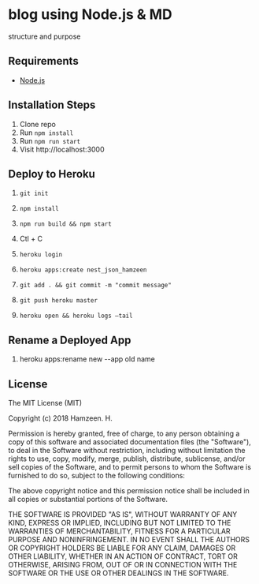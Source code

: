 # blog using Node.js & MD

structure and purpose

## Requirements

* [Node.js](http://nodejs.org/)

## Installation Steps

1. Clone repo
2. Run `npm install`
3. Run `npm run start`
4. Visit http://localhost:3000


## Deploy to Heroku

1. `git init`
2. `npm install`
3. `npm run build && npm start`
4. Ctl + C

5. `heroku login`
5. `heroku apps:create nest_json_hamzeen`
6. `git add . && git commit -m "commit message"`
8. `git push heroku master`
9. `heroku open && heroku logs —tail`

## Rename a Deployed App
1. heroku apps:rename new --app old name


## License

The MIT License (MIT)

Copyright (c) 2018 Hamzeen. H.

Permission is hereby granted, free of charge, to any person obtaining a copy of this software and associated documentation files (the "Software"), to deal in the Software without restriction, including without limitation the rights to use, copy, modify, merge, publish, distribute, sublicense, and/or sell copies of the Software, and to permit persons to whom the Software is furnished to do so, subject to the following conditions:

The above copyright notice and this permission notice shall be included in all copies or substantial portions of the Software.

THE SOFTWARE IS PROVIDED "AS IS", WITHOUT WARRANTY OF ANY KIND, EXPRESS OR IMPLIED, INCLUDING BUT NOT LIMITED TO THE WARRANTIES OF MERCHANTABILITY, FITNESS FOR A PARTICULAR PURPOSE AND NONINFRINGEMENT. IN NO EVENT SHALL THE AUTHORS OR COPYRIGHT HOLDERS BE LIABLE FOR ANY CLAIM, DAMAGES OR OTHER LIABILITY, WHETHER IN AN ACTION OF CONTRACT, TORT OR OTHERWISE, ARISING FROM, OUT OF OR IN CONNECTION WITH THE SOFTWARE OR THE USE OR OTHER DEALINGS IN THE SOFTWARE.
